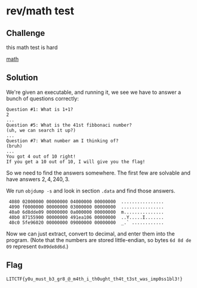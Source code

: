 # rev/math test

## Challenge

this math test is hard

[math](https://drive.google.com/uc?export=download&id=1jGE3v40Xk3-Fq2GsnGvwzU8prZEoL3Iz)

## Solution

We're given an executable, and running it, we see we have to answer a bunch of questions correctly:
```
Question #1: What is 1+1?
2
...
Question #5: What is the 41st fibbonaci number?
(uh, we can search it up?)
...
Question #7: What number am I thinking of?
(bruh)
...
You got 4 out of 10 right!
If you get a 10 out of 10, I will give you the flag!
```
So we need to find the answers somewhere. The first few are solvable and have answers $2, 4, 240, 3$.

We run `objdump -s` and look in section `.data` and find those answers.
```
 4080 02000000 00000000 04000000 00000000  ................
 4090 f0000000 00000000 03000000 00000000  ................
 40a0 6d8dde09 00000000 0a000000 00000000  m...............
 40b0 87155900 00000000 491ea106 00000000  ..Y.....I.......
 40c0 5fe96020 00000000 09000000 00000000  _.` ............
```
Now we can just extract, convert to decimal, and enter them into the program. (Note that the numbers are stored little-endian, so bytes `6d 8d de 09` represent `0x09de8d6d`.)

## Flag

`LITCTF{y0u_must_b3_gr8_@_m4th_i_th0ught_th4t_t3st_was_imp0ss1bl3!}`
